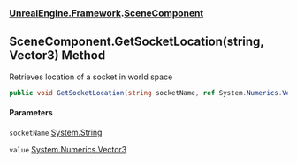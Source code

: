 ### [UnrealEngine.Framework](UnrealEngine_Framework.md 'UnrealEngine.Framework').[SceneComponent](SceneComponent.md 'UnrealEngine.Framework.SceneComponent')
## SceneComponent.GetSocketLocation(string, Vector3) Method
Retrieves location of a socket in world space  
```csharp
public void GetSocketLocation(string socketName, ref System.Numerics.Vector3 value);
```
#### Parameters
<a name='UnrealEngine_Framework_SceneComponent_GetSocketLocation(string_System_Numerics_Vector3)_socketName'></a>
`socketName` [System.String](https://docs.microsoft.com/en-us/dotnet/api/System.String 'System.String')  
  
<a name='UnrealEngine_Framework_SceneComponent_GetSocketLocation(string_System_Numerics_Vector3)_value'></a>
`value` [System.Numerics.Vector3](https://docs.microsoft.com/en-us/dotnet/api/System.Numerics.Vector3 'System.Numerics.Vector3')  
  
